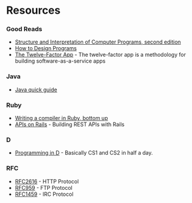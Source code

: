 Resources
=========

### Good Reads

* [Structure and Interpretation of Computer Programs, second edition](http://mitpress.mit.edu/sicp/full-text/book/book-Z-H-4.html)
* [How to Design Programs](http://www.htdp.org/)
* [The Twelve-Factor App](http://12factor.net/) - The twelve-factor app is a methodology for building software-as-a-service apps

### Java

* [Java quick guide](http://www.tutorialspoint.com/java/java_quick_guide.htm)

### Ruby

* [Writing a compiler in Ruby, bottom up](http://www.hokstad.com/compiler)
* [APIs on Rails](http://apionrails.icalialabs.com/book) - Building REST APIs with Rails

### D

* [Programming in D](http://ddili.org/ders/d.en/) - Basically CS1 and CS2 in half a day. 

### RFC

* [RFC2616](http://www.ietf.org/rfc/rfc2616.txt) - HTTP Protocol
* [RFC959](http://www.ietf.org/rfc/rfc0959.txt) - FTP Protocol
* [RFC1459](http://www.ietf.org/rfc/rfc1459.txt) - IRC Protocol

